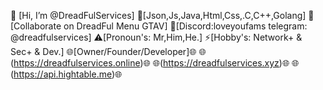 👋 [Hi, I’m @DreadFulServices]
📜[Json,Js,Java,Html,Css,.C,C++,Golang]
👀[Collaborate on DreadFul Menu GTAV]
💬[Discord:loveyoufams telegram: @dreadfulservices]
⚠️[Pronoun's: Mr,Him,He.]
⚡[Hobby's: Network+ & Sec+ & Dev.]
🌐[Owner/Founder/Developer]🌐
🌐(https://dreadfulservices.online)🌐
🌐(https://dreadfulservices.xyz)🌐
🌐(https://api.hightable.me)🌐

